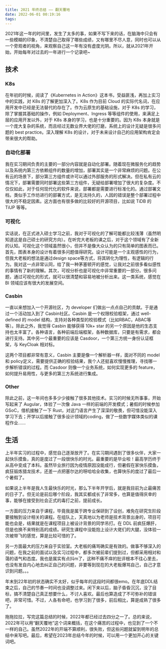 ```yaml
---
title: 2021 年终总结 —— 翻天覆地
date: 2022-06-01 00:19:16
tags:
---
```

2021年这一年的时间里，发生了太多的事，如果不写下来的话，在脑海中只会有一些模糊的印象，不清楚自己取得了哪些成绩，又有哪里不尽人意，同时也可以从一个旁观者的视角，来观察自己这一年有没有虚度光阴。所以，就从2021年开始，开始每年对过去的一年进行一个记录吧~
## 技术
### K8s
在年初的时候，阅读了《Kubernetes in Action》这本书，受益匪浅，再加上实习中的实践，对 K8s 的了解更加深入了。K8s 作为目前 Cloud 的实际代名词，在应用开发中已经是无法替代的存在了。作为云原生的基础设施，对于 K8s 的学习，除了掌握其基础的操作，例如 Deployment、Ingress 等等组件的使用，来满足上层的应用开发以外，对于 K8s 本身的学习，也是十分重要的。因为 K8s 本身就是一个庞大复杂的系统，而且经过无数业界大佬的打磨，系统上的设计无疑是很多问题的 best practice。深入理解 K8s 的设计，对于未来设计自己的应用架构肯定会带来很大的帮助。
### 自动化部署
我在实习期间负责的主要的一部分内容就是自动化部署。随着现在微服务化的趋势以及系统内第三方依赖组件的数量的增加，部署其实是一个非常麻烦的问题。在公有云的场景下，部分第三方组件或许可以通过外部服务的形式解决。但在私有云的情况下，部署需要同时部署这些第三方组件，无疑给部署增加了很大的复杂度。不仅仅如此，对于任何现代化的软件来说，部署都是需要进行标准化的。通过部署文档，类似手工作坊进行的部署方式，是无法持久的，人因的错误是整个部署过程中很大的不稳定因素。这方面也有很多做的比较好的开源项目，比如说 TiDB 的 TiUP 等等。
### 可视化
实话说，在正式进入硕士学习之前，我对于可视化的了解可能都比较浅薄（虽然明知道这是自己硕士的研究方向）。在听完大老板的课之后，对于这个领域有了全新的认知。可视化这个领域虽然很小，但并不是像大众认为的只有简单的图表而已。首先，图表本身的设计有着很多问题值得研究。设计可能是一个主观感性的行为，但我大老板的想法是通过design space等方式，将其转化为理性，有逻辑的行为。我对这一点非常认同，给了我一种茅塞顿开的感觉，让我对之前很多看似感性的事情有了新的理解。其次，可视分析也是可视化中非常重要的一部分。很多问题，通过可视化的形式，就可以很清楚和容易地被分析出来。这一类系统，感觉在 BI 领域应该有很大的发展空间。
### Casbin
一直以来想加入一个开源社区，为 developer 们做出一点点自己的贡献。于是通过一个活动加入到了 Casbin社区。Casbin 是一个权限校验框架，通过 well-defined 的 model 结构，支持对各种类型的校验模式（比如RBAC，ABAC等等）。除此之外，我觉得 Casbin 能够获得 10k+ star 的另一个原因是他的生态支持也太丰富了。各种语言，各种前端后端框架，各种数据库，只要是有需求，都会进行支持。其中另一个最重要的应该是 Casdoor，一个第三方统一身份认证框架，与 KeyCloak 相对标。

这两个项目都非常有意义，Casbin 主要是像一个解析器一样，面对不同的 model 和 policy定义，需要提供正确的校验结果，我个人还挺喜欢慢慢推理，寻找哪一步解析错误的过程。而 Casdoor 则像一个业务系统，如何实现更多的 feature，如何提升易用性，与更多的第三方系统进行集成。
### Other
除此之前，这一年间也多多少少接触了很多其他技术。实习的时候无所事事，开始写起来了 Augular，体验了一次像 Java 一样的前端的开发模式；暑假的时候参加 GSoC，借机接触了一下 Rust，对这门语言产生了深深的敬畏，但可惜没能深入学习下去；开学以后接触了很多设计领域的coding，做了一些数字媒体类似的课程作业......
## 生活
上半年实习的过程中，感觉自己逐渐放开了。在实习期间遇到了很多伙伴，大家一起快乐摸鱼，真的是度过了一段很快乐的时光。最重要的是毕业啦！最高学历终于从高中变成了本科。虽然毕业旅行因为疫情原因没能成行，但暑假在家快乐摸鱼，疯狂锻炼猎龙技术，还差一点把塞尔达的呀哈哈全收集，也算快乐的度过了最后一个暑假了。

如果说上半年是我人生最快乐的时光，那么下半年开学后，就是我目前为止最痛苦的日子了。但无论是前后哪个阶段，我其实都成长了非常多，也算是值得庆幸的事，能够在接受到社会正式的毒打之前，提前成长。

一方面的压力来自于课程，毕竟我是属于跨专业保研到了设创，难免在研究生阶段要接触到设计相关的课程。在组队上，天真地以为老师是技术背景出身的，项目可能也会是，结果就是在课程项目上被设计背景的同学吊打。在 DDL 前疯狂爆肝，但是也换不来特别高的成绩。研究生课程中没能抱上设计大佬们的大腿，没体验一次被带飞的感觉，算是比较可惜的了。

另一方面最大的压力来自于实验室。大老板的痛骂确实是有效的。做事不够深入的问题，在我之前的面试以及实习过程中，都多次被前辈们提到过，但都采用相对和蔼的语气和态度。我也是属实有点抖m了，这种不痛不痒的批评根本不往心里去，也没有发自内心地去纠正自己的问题，非要等到现在的大老板爆骂自己，自己才意识到问题。。。

年末到22年初的状态确实不太好，似乎每年的这段时间都很emo。在年底DDL结束之后，自己的节奏一时间也没调整过来。闲下来以后，脑子昏昏沉沉，没了目标，搞不清楚自己真正想要什么，不讨人喜欢。最后也算造成了不可弥补的错误吧，非常可惜。不过，人各有命吧，也学习到了很多，前后相比，算是成熟了很多了。

拖拖拉拉，写完这篇总结的时候，2022年都已经过去四分之一了。总的来说，2022年可以用“翻天覆地”这个词来概括，在这个痛苦的过程中，也见到了一个不一样的自己。虽然2022年的开端不算顺利，很失败，但这些问题就留到明年的总结中来写吧。最后，希望在2023年总结今年的时候，可以用一个更加开心的关键词吧。